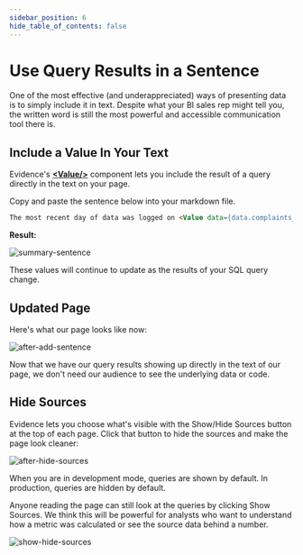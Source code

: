 ```yaml
---
sidebar_position: 6
hide_table_of_contents: false
---
```


# Use Query Results in a Sentence
One of the most effective (and underappreciated) ways of presenting data is to simply include it in text. Despite what your BI sales rep might tell you, the written word is still the most powerful and accessible communication tool there is.

<h2>Include a Value In Your Text</h2>

Evidence's [<span class="gradient">**&lt;Value/>**</span>](/components/value) component lets you include the result of a query directly in the text on your page.

Copy and paste the sentence below into your markdown file.

```markdown title="Add to austin-311/index.md after the 'Summary' header:"
The most recent day of data was logged on <Value data={data.complaints_by_day} fmt=date/> and the number of complaints was <Value data={data.complaints_by_day} column="complaints"/>.
```

**Result:**
<div style={{textAlign: 'center'}}>

![summary-sentence](/img/austin-summary-text-2.png)

</div>
These values will continue to update as the results of your SQL query change.

<h2>Updated Page</h2>

Here's what our page looks like now:

<div style={{textAlign: 'center'}}>

![after-add-sentence](/img/austin-after-summary.png)

</div>

Now that we have our query results showing up directly in the text of our page, we don't need our audience to see the underlying data or code. 

<h2>Hide Sources</h2>

Evidence lets you choose what's visible with the Show/Hide Sources button at the top of each page. Click that button to hide the sources and make the page look cleaner:

<div style={{textAlign: 'center'}}>

![after-hide-sources](/img/austin-after-hide.png)

</div>

When you are in development mode, queries are shown by default. In production, queries are hidden by default.

Anyone reading the page can still look at the queries by clicking Show Sources. We think this will be powerful for analysts who want to understand how a metric was calculated or see the source data behind a number.

<div style={{textAlign: 'center'}}>

![show-hide-sources](/img/austin-hide-show.gif)

</div>